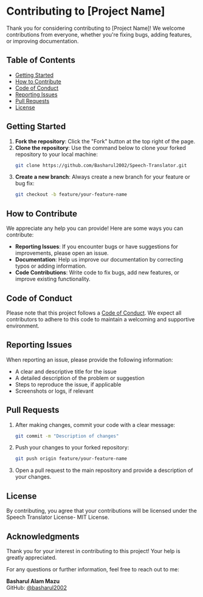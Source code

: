 # Contributing to [Project Name]

Thank you for considering contributing to [Project Name]! We welcome contributions from everyone, whether you're fixing bugs, adding features, or improving documentation.

## Table of Contents

- [Getting Started](#getting-started)
- [How to Contribute](#how-to-contribute)
- [Code of Conduct](#code-of-conduct)
- [Reporting Issues](#reporting-issues)
- [Pull Requests](#pull-requests)
- [License](#license)

## Getting Started

1. **Fork the repository**: Click the "Fork" button at the top right of the page.
2. **Clone the repository**: Use the command below to clone your forked repository to your local machine:
   ```bash
   git clone https://github.com/Basharul2002/Speech-Translator.git
   ```
3. **Create a new branch**: Always create a new branch for your feature or bug fix:
   ```bash
   git checkout -b feature/your-feature-name
   ```

## How to Contribute

We appreciate any help you can provide! Here are some ways you can contribute:

- **Reporting Issues**: If you encounter bugs or have suggestions for improvements, please open an issue.
- **Documentation**: Help us improve our documentation by correcting typos or adding information.
- **Code Contributions**: Write code to fix bugs, add new features, or improve existing functionality.

## Code of Conduct

Please note that this project follows a [Code of Conduct](CODE_OF_CONDUCT.md). We expect all contributors to adhere to this code to maintain a welcoming and supportive environment.

## Reporting Issues

When reporting an issue, please provide the following information:

- A clear and descriptive title for the issue
- A detailed description of the problem or suggestion
- Steps to reproduce the issue, if applicable
- Screenshots or logs, if relevant

## Pull Requests

1. After making changes, commit your code with a clear message:
   ```bash
   git commit -m "Description of changes"
   ```
2. Push your changes to your forked repository:
   ```bash
   git push origin feature/your-feature-name
   ```
3. Open a pull request to the main repository and provide a description of your changes.

## License

By contributing, you agree that your contributions will be licensed under the Speech Translator License- MIT License. 

## Acknowledgments

Thank you for your interest in contributing to this project! Your help is greatly appreciated.

For any questions or further information, feel free to reach out to me:

**Basharul Alam Mazu**  
GitHub: [@basharul2002](https://github.com/basharul2002)
